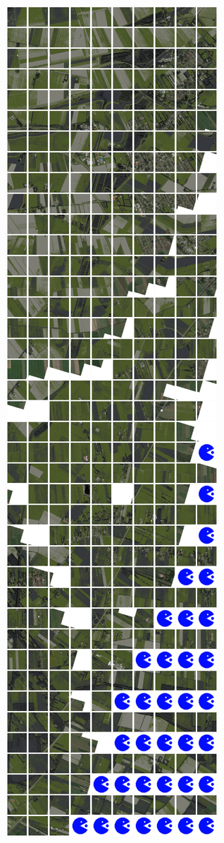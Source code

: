 <html>
<div>
<img src="https://github.com/HakkaTjakka/NL_TILE_MAP/blob/main/18/656/-1062/r.6560.-10620.png" height="44" width="44">
<img src="https://github.com/HakkaTjakka/NL_TILE_MAP/blob/main/18/656/-1062/r.6561.-10620.png" height="44" width="44">
<img src="https://github.com/HakkaTjakka/NL_TILE_MAP/blob/main/18/656/-1062/r.6562.-10620.png" height="44" width="44">
<img src="https://github.com/HakkaTjakka/NL_TILE_MAP/blob/main/18/656/-1062/r.6563.-10620.png" height="44" width="44">
<img src="https://github.com/HakkaTjakka/NL_TILE_MAP/blob/main/18/656/-1062/r.6564.-10620.png" height="44" width="44">
<img src="https://github.com/HakkaTjakka/NL_TILE_MAP/blob/main/18/656/-1062/r.6565.-10620.png" height="44" width="44">
<img src="https://github.com/HakkaTjakka/NL_TILE_MAP/blob/main/18/656/-1062/r.6566.-10620.png" height="44" width="44">
<img src="https://github.com/HakkaTjakka/NL_TILE_MAP/blob/main/18/656/-1062/r.6567.-10620.png" height="44" width="44">
<img src="https://github.com/HakkaTjakka/NL_TILE_MAP/blob/main/18/656/-1062/r.6568.-10620.png" height="44" width="44">
<img src="https://github.com/HakkaTjakka/NL_TILE_MAP/blob/main/18/656/-1062/r.6569.-10620.png" height="44" width="44">
<img src="https://github.com/HakkaTjakka/NL_TILE_MAP/blob/main/18/657/-1062/r.6570.-10620.png" height="44" width="44">
<img src="https://github.com/HakkaTjakka/NL_TILE_MAP/blob/main/18/657/-1062/r.6571.-10620.png" height="44" width="44">
<img src="https://github.com/HakkaTjakka/NL_TILE_MAP/blob/main/18/657/-1062/r.6572.-10620.png" height="44" width="44">
<img src="https://github.com/HakkaTjakka/NL_TILE_MAP/blob/main/18/657/-1062/r.6573.-10620.png" height="44" width="44">
<img src="https://github.com/HakkaTjakka/NL_TILE_MAP/blob/main/18/657/-1062/r.6574.-10620.png" height="44" width="44">
<img src="https://github.com/HakkaTjakka/NL_TILE_MAP/blob/main/18/657/-1062/r.6575.-10620.png" height="44" width="44">
<img src="https://github.com/HakkaTjakka/NL_TILE_MAP/blob/main/18/657/-1062/r.6576.-10620.png" height="44" width="44">
<img src="https://github.com/HakkaTjakka/NL_TILE_MAP/blob/main/18/657/-1062/r.6577.-10620.png" height="44" width="44">
<img src="https://github.com/HakkaTjakka/NL_TILE_MAP/blob/main/18/657/-1062/r.6578.-10620.png" height="44" width="44">
<img src="https://github.com/HakkaTjakka/NL_TILE_MAP/blob/main/18/657/-1062/r.6579.-10620.png" height="44" width="44">
<br>
<img src="https://github.com/HakkaTjakka/NL_TILE_MAP/blob/main/18/656/-1062/r.6560.-10619.png" height="44" width="44">
<img src="https://github.com/HakkaTjakka/NL_TILE_MAP/blob/main/18/656/-1062/r.6561.-10619.png" height="44" width="44">
<img src="https://github.com/HakkaTjakka/NL_TILE_MAP/blob/main/18/656/-1062/r.6562.-10619.png" height="44" width="44">
<img src="https://github.com/HakkaTjakka/NL_TILE_MAP/blob/main/18/656/-1062/r.6563.-10619.png" height="44" width="44">
<img src="https://github.com/HakkaTjakka/NL_TILE_MAP/blob/main/18/656/-1062/r.6564.-10619.png" height="44" width="44">
<img src="https://github.com/HakkaTjakka/NL_TILE_MAP/blob/main/18/656/-1062/r.6565.-10619.png" height="44" width="44">
<img src="https://github.com/HakkaTjakka/NL_TILE_MAP/blob/main/18/656/-1062/r.6566.-10619.png" height="44" width="44">
<img src="https://github.com/HakkaTjakka/NL_TILE_MAP/blob/main/18/656/-1062/r.6567.-10619.png" height="44" width="44">
<img src="https://github.com/HakkaTjakka/NL_TILE_MAP/blob/main/18/656/-1062/r.6568.-10619.png" height="44" width="44">
<img src="https://github.com/HakkaTjakka/NL_TILE_MAP/blob/main/18/656/-1062/r.6569.-10619.png" height="44" width="44">
<img src="https://github.com/HakkaTjakka/NL_TILE_MAP/blob/main/18/657/-1062/r.6570.-10619.png" height="44" width="44">
<img src="https://github.com/HakkaTjakka/NL_TILE_MAP/blob/main/18/657/-1062/r.6571.-10619.png" height="44" width="44">
<img src="https://github.com/HakkaTjakka/NL_TILE_MAP/blob/main/18/657/-1062/r.6572.-10619.png" height="44" width="44">
<img src="https://github.com/HakkaTjakka/NL_TILE_MAP/blob/main/18/657/-1062/r.6573.-10619.png" height="44" width="44">
<img src="https://github.com/HakkaTjakka/NL_TILE_MAP/blob/main/18/657/-1062/r.6574.-10619.png" height="44" width="44">
<img src="https://github.com/HakkaTjakka/NL_TILE_MAP/blob/main/18/657/-1062/r.6575.-10619.png" height="44" width="44">
<img src="https://github.com/HakkaTjakka/NL_TILE_MAP/blob/main/18/657/-1062/r.6576.-10619.png" height="44" width="44">
<img src="https://github.com/HakkaTjakka/NL_TILE_MAP/blob/main/18/657/-1062/r.6577.-10619.png" height="44" width="44">
<img src="https://github.com/HakkaTjakka/NL_TILE_MAP/blob/main/18/657/-1062/r.6578.-10619.png" height="44" width="44">
<img src="https://github.com/HakkaTjakka/NL_TILE_MAP/blob/main/18/657/-1062/r.6579.-10619.png" height="44" width="44">
<br>
<img src="https://github.com/HakkaTjakka/NL_TILE_MAP/blob/main/18/656/-1062/r.6560.-10618.png" height="44" width="44">
<img src="https://github.com/HakkaTjakka/NL_TILE_MAP/blob/main/18/656/-1062/r.6561.-10618.png" height="44" width="44">
<img src="https://github.com/HakkaTjakka/NL_TILE_MAP/blob/main/18/656/-1062/r.6562.-10618.png" height="44" width="44">
<img src="https://github.com/HakkaTjakka/NL_TILE_MAP/blob/main/18/656/-1062/r.6563.-10618.png" height="44" width="44">
<img src="https://github.com/HakkaTjakka/NL_TILE_MAP/blob/main/18/656/-1062/r.6564.-10618.png" height="44" width="44">
<img src="https://github.com/HakkaTjakka/NL_TILE_MAP/blob/main/18/656/-1062/r.6565.-10618.png" height="44" width="44">
<img src="https://github.com/HakkaTjakka/NL_TILE_MAP/blob/main/18/656/-1062/r.6566.-10618.png" height="44" width="44">
<img src="https://github.com/HakkaTjakka/NL_TILE_MAP/blob/main/18/656/-1062/r.6567.-10618.png" height="44" width="44">
<img src="https://github.com/HakkaTjakka/NL_TILE_MAP/blob/main/18/656/-1062/r.6568.-10618.png" height="44" width="44">
<img src="https://github.com/HakkaTjakka/NL_TILE_MAP/blob/main/18/656/-1062/r.6569.-10618.png" height="44" width="44">
<img src="https://github.com/HakkaTjakka/NL_TILE_MAP/blob/main/18/657/-1062/r.6570.-10618.png" height="44" width="44">
<img src="https://github.com/HakkaTjakka/NL_TILE_MAP/blob/main/18/657/-1062/r.6571.-10618.png" height="44" width="44">
<img src="https://github.com/HakkaTjakka/NL_TILE_MAP/blob/main/18/657/-1062/r.6572.-10618.png" height="44" width="44">
<img src="https://github.com/HakkaTjakka/NL_TILE_MAP/blob/main/18/657/-1062/r.6573.-10618.png" height="44" width="44">
<img src="https://github.com/HakkaTjakka/NL_TILE_MAP/blob/main/18/657/-1062/r.6574.-10618.png" height="44" width="44">
<img src="https://github.com/HakkaTjakka/NL_TILE_MAP/blob/main/18/657/-1062/r.6575.-10618.png" height="44" width="44">
<img src="https://github.com/HakkaTjakka/NL_TILE_MAP/blob/main/18/657/-1062/r.6576.-10618.png" height="44" width="44">
<img src="https://github.com/HakkaTjakka/NL_TILE_MAP/blob/main/18/657/-1062/r.6577.-10618.png" height="44" width="44">
<img src="https://github.com/HakkaTjakka/NL_TILE_MAP/blob/main/18/657/-1062/r.6578.-10618.png" height="44" width="44">
<img src="https://github.com/HakkaTjakka/NL_TILE_MAP/blob/main/18/657/-1062/r.6579.-10618.png" height="44" width="44">
<br>
<img src="https://github.com/HakkaTjakka/NL_TILE_MAP/blob/main/18/656/-1062/r.6560.-10617.png" height="44" width="44">
<img src="https://github.com/HakkaTjakka/NL_TILE_MAP/blob/main/18/656/-1062/r.6561.-10617.png" height="44" width="44">
<img src="https://github.com/HakkaTjakka/NL_TILE_MAP/blob/main/18/656/-1062/r.6562.-10617.png" height="44" width="44">
<img src="https://github.com/HakkaTjakka/NL_TILE_MAP/blob/main/18/656/-1062/r.6563.-10617.png" height="44" width="44">
<img src="https://github.com/HakkaTjakka/NL_TILE_MAP/blob/main/18/656/-1062/r.6564.-10617.png" height="44" width="44">
<img src="https://github.com/HakkaTjakka/NL_TILE_MAP/blob/main/18/656/-1062/r.6565.-10617.png" height="44" width="44">
<img src="https://github.com/HakkaTjakka/NL_TILE_MAP/blob/main/18/656/-1062/r.6566.-10617.png" height="44" width="44">
<img src="https://github.com/HakkaTjakka/NL_TILE_MAP/blob/main/18/656/-1062/r.6567.-10617.png" height="44" width="44">
<img src="https://github.com/HakkaTjakka/NL_TILE_MAP/blob/main/18/656/-1062/r.6568.-10617.png" height="44" width="44">
<img src="https://github.com/HakkaTjakka/NL_TILE_MAP/blob/main/18/656/-1062/r.6569.-10617.png" height="44" width="44">
<img src="https://github.com/HakkaTjakka/NL_TILE_MAP/blob/main/18/657/-1062/r.6570.-10617.png" height="44" width="44">
<img src="https://github.com/HakkaTjakka/NL_TILE_MAP/blob/main/18/657/-1062/r.6571.-10617.png" height="44" width="44">
<img src="https://github.com/HakkaTjakka/NL_TILE_MAP/blob/main/18/657/-1062/r.6572.-10617.png" height="44" width="44">
<img src="https://github.com/HakkaTjakka/NL_TILE_MAP/blob/main/18/657/-1062/r.6573.-10617.png" height="44" width="44">
<img src="https://github.com/HakkaTjakka/NL_TILE_MAP/blob/main/18/657/-1062/r.6574.-10617.png" height="44" width="44">
<img src="https://github.com/HakkaTjakka/NL_TILE_MAP/blob/main/18/657/-1062/r.6575.-10617.png" height="44" width="44">
<img src="https://github.com/HakkaTjakka/NL_TILE_MAP/blob/main/18/657/-1062/r.6576.-10617.png" height="44" width="44">
<img src="https://github.com/HakkaTjakka/NL_TILE_MAP/blob/main/18/657/-1062/r.6577.-10617.png" height="44" width="44">
<img src="https://github.com/HakkaTjakka/NL_TILE_MAP/blob/main/18/657/-1062/r.6578.-10617.png" height="44" width="44">
<img src="https://github.com/HakkaTjakka/NL_TILE_MAP/blob/main/18/657/-1062/r.6579.-10617.png" height="44" width="44">
<br>
<img src="https://github.com/HakkaTjakka/NL_TILE_MAP/blob/main/18/656/-1062/r.6560.-10616.png" height="44" width="44">
<img src="https://github.com/HakkaTjakka/NL_TILE_MAP/blob/main/18/656/-1062/r.6561.-10616.png" height="44" width="44">
<img src="https://github.com/HakkaTjakka/NL_TILE_MAP/blob/main/18/656/-1062/r.6562.-10616.png" height="44" width="44">
<img src="https://github.com/HakkaTjakka/NL_TILE_MAP/blob/main/18/656/-1062/r.6563.-10616.png" height="44" width="44">
<img src="https://github.com/HakkaTjakka/NL_TILE_MAP/blob/main/18/656/-1062/r.6564.-10616.png" height="44" width="44">
<img src="https://github.com/HakkaTjakka/NL_TILE_MAP/blob/main/18/656/-1062/r.6565.-10616.png" height="44" width="44">
<img src="https://github.com/HakkaTjakka/NL_TILE_MAP/blob/main/18/656/-1062/r.6566.-10616.png" height="44" width="44">
<img src="https://github.com/HakkaTjakka/NL_TILE_MAP/blob/main/18/656/-1062/r.6567.-10616.png" height="44" width="44">
<img src="https://github.com/HakkaTjakka/NL_TILE_MAP/blob/main/18/656/-1062/r.6568.-10616.png" height="44" width="44">
<img src="https://github.com/HakkaTjakka/NL_TILE_MAP/blob/main/18/656/-1062/r.6569.-10616.png" height="44" width="44">
<img src="https://github.com/HakkaTjakka/NL_TILE_MAP/blob/main/18/657/-1062/r.6570.-10616.png" height="44" width="44">
<img src="https://github.com/HakkaTjakka/NL_TILE_MAP/blob/main/18/657/-1062/r.6571.-10616.png" height="44" width="44">
<img src="https://github.com/HakkaTjakka/NL_TILE_MAP/blob/main/18/657/-1062/r.6572.-10616.png" height="44" width="44">
<img src="https://github.com/HakkaTjakka/NL_TILE_MAP/blob/main/18/657/-1062/r.6573.-10616.png" height="44" width="44">
<img src="https://github.com/HakkaTjakka/NL_TILE_MAP/blob/main/18/657/-1062/r.6574.-10616.png" height="44" width="44">
<img src="https://github.com/HakkaTjakka/NL_TILE_MAP/blob/main/18/657/-1062/r.6575.-10616.png" height="44" width="44">
<img src="https://github.com/HakkaTjakka/NL_TILE_MAP/blob/main/18/657/-1062/r.6576.-10616.png" height="44" width="44">
<img src="https://github.com/HakkaTjakka/NL_TILE_MAP/blob/main/18/657/-1062/r.6577.-10616.png" height="44" width="44">
<img src="https://github.com/HakkaTjakka/NL_TILE_MAP/blob/main/18/657/-1062/r.6578.-10616.png" height="44" width="44">
<img src="https://github.com/HakkaTjakka/NL_TILE_MAP/blob/main/18/657/-1062/r.6579.-10616.png" height="44" width="44">
<br>
<img src="https://github.com/HakkaTjakka/NL_TILE_MAP/blob/main/18/656/-1062/r.6560.-10615.png" height="44" width="44">
<img src="https://github.com/HakkaTjakka/NL_TILE_MAP/blob/main/18/656/-1062/r.6561.-10615.png" height="44" width="44">
<img src="https://github.com/HakkaTjakka/NL_TILE_MAP/blob/main/18/656/-1062/r.6562.-10615.png" height="44" width="44">
<img src="https://github.com/HakkaTjakka/NL_TILE_MAP/blob/main/18/656/-1062/r.6563.-10615.png" height="44" width="44">
<img src="https://github.com/HakkaTjakka/NL_TILE_MAP/blob/main/18/656/-1062/r.6564.-10615.png" height="44" width="44">
<img src="https://github.com/HakkaTjakka/NL_TILE_MAP/blob/main/18/656/-1062/r.6565.-10615.png" height="44" width="44">
<img src="https://github.com/HakkaTjakka/NL_TILE_MAP/blob/main/18/656/-1062/r.6566.-10615.png" height="44" width="44">
<img src="https://github.com/HakkaTjakka/NL_TILE_MAP/blob/main/18/656/-1062/r.6567.-10615.png" height="44" width="44">
<img src="https://github.com/HakkaTjakka/NL_TILE_MAP/blob/main/18/656/-1062/r.6568.-10615.png" height="44" width="44">
<img src="https://github.com/HakkaTjakka/NL_TILE_MAP/blob/main/18/656/-1062/r.6569.-10615.png" height="44" width="44">
<img src="https://github.com/HakkaTjakka/NL_TILE_MAP/blob/main/18/657/-1062/r.6570.-10615.png" height="44" width="44">
<img src="https://github.com/HakkaTjakka/NL_TILE_MAP/blob/main/18/657/-1062/r.6571.-10615.png" height="44" width="44">
<img src="https://github.com/HakkaTjakka/NL_TILE_MAP/blob/main/18/657/-1062/r.6572.-10615.png" height="44" width="44">
<img src="https://github.com/HakkaTjakka/NL_TILE_MAP/blob/main/18/657/-1062/r.6573.-10615.png" height="44" width="44">
<img src="https://github.com/HakkaTjakka/NL_TILE_MAP/blob/main/18/657/-1062/r.6574.-10615.png" height="44" width="44">
<img src="https://github.com/HakkaTjakka/NL_TILE_MAP/blob/main/18/657/-1062/r.6575.-10615.png" height="44" width="44">
<img src="https://github.com/HakkaTjakka/NL_TILE_MAP/blob/main/18/657/-1062/r.6576.-10615.png" height="44" width="44">
<img src="https://github.com/HakkaTjakka/NL_TILE_MAP/blob/main/18/657/-1062/r.6577.-10615.png" height="44" width="44">
<img src="https://github.com/HakkaTjakka/NL_TILE_MAP/blob/main/18/657/-1062/r.6578.-10615.png" height="44" width="44">
<img src="https://github.com/HakkaTjakka/NL_TILE_MAP/blob/main/18/657/-1062/r.6579.-10615.png" height="44" width="44">
<br>
<img src="https://github.com/HakkaTjakka/NL_TILE_MAP/blob/main/18/656/-1062/r.6560.-10614.png" height="44" width="44">
<img src="https://github.com/HakkaTjakka/NL_TILE_MAP/blob/main/18/656/-1062/r.6561.-10614.png" height="44" width="44">
<img src="https://github.com/HakkaTjakka/NL_TILE_MAP/blob/main/18/656/-1062/r.6562.-10614.png" height="44" width="44">
<img src="https://github.com/HakkaTjakka/NL_TILE_MAP/blob/main/18/656/-1062/r.6563.-10614.png" height="44" width="44">
<img src="https://github.com/HakkaTjakka/NL_TILE_MAP/blob/main/18/656/-1062/r.6564.-10614.png" height="44" width="44">
<img src="https://github.com/HakkaTjakka/NL_TILE_MAP/blob/main/18/656/-1062/r.6565.-10614.png" height="44" width="44">
<img src="https://github.com/HakkaTjakka/NL_TILE_MAP/blob/main/18/656/-1062/r.6566.-10614.png" height="44" width="44">
<img src="https://github.com/HakkaTjakka/NL_TILE_MAP/blob/main/18/656/-1062/r.6567.-10614.png" height="44" width="44">
<img src="https://github.com/HakkaTjakka/NL_TILE_MAP/blob/main/18/656/-1062/r.6568.-10614.png" height="44" width="44">
<img src="https://github.com/HakkaTjakka/NL_TILE_MAP/blob/main/18/656/-1062/r.6569.-10614.png" height="44" width="44">
<img src="https://github.com/HakkaTjakka/NL_TILE_MAP/blob/main/18/657/-1062/r.6570.-10614.png" height="44" width="44">
<img src="https://github.com/HakkaTjakka/NL_TILE_MAP/blob/main/18/657/-1062/r.6571.-10614.png" height="44" width="44">
<img src="https://github.com/HakkaTjakka/NL_TILE_MAP/blob/main/18/657/-1062/r.6572.-10614.png" height="44" width="44">
<img src="https://github.com/HakkaTjakka/NL_TILE_MAP/blob/main/18/657/-1062/r.6573.-10614.png" height="44" width="44">
<img src="https://github.com/HakkaTjakka/NL_TILE_MAP/blob/main/18/657/-1062/r.6574.-10614.png" height="44" width="44">
<img src="https://github.com/HakkaTjakka/NL_TILE_MAP/blob/main/18/657/-1062/r.6575.-10614.png" height="44" width="44">
<img src="https://github.com/HakkaTjakka/NL_TILE_MAP/blob/main/18/657/-1062/r.6576.-10614.png" height="44" width="44">
<img src="https://github.com/HakkaTjakka/NL_TILE_MAP/blob/main/18/657/-1062/r.6577.-10614.png" height="44" width="44">
<img src="https://github.com/HakkaTjakka/NL_TILE_MAP/blob/main/18/657/-1062/r.6578.-10614.png" height="44" width="44">
<img src="https://github.com/HakkaTjakka/NL_TILE_MAP/blob/main/18/657/-1062/r.6579.-10614.png" height="44" width="44">
<br>
<img src="https://github.com/HakkaTjakka/NL_TILE_MAP/blob/main/18/656/-1062/r.6560.-10613.png" height="44" width="44">
<img src="https://github.com/HakkaTjakka/NL_TILE_MAP/blob/main/18/656/-1062/r.6561.-10613.png" height="44" width="44">
<img src="https://github.com/HakkaTjakka/NL_TILE_MAP/blob/main/18/656/-1062/r.6562.-10613.png" height="44" width="44">
<img src="https://github.com/HakkaTjakka/NL_TILE_MAP/blob/main/18/656/-1062/r.6563.-10613.png" height="44" width="44">
<img src="https://github.com/HakkaTjakka/NL_TILE_MAP/blob/main/18/656/-1062/r.6564.-10613.png" height="44" width="44">
<img src="https://github.com/HakkaTjakka/NL_TILE_MAP/blob/main/18/656/-1062/r.6565.-10613.png" height="44" width="44">
<img src="https://github.com/HakkaTjakka/NL_TILE_MAP/blob/main/18/656/-1062/r.6566.-10613.png" height="44" width="44">
<img src="https://github.com/HakkaTjakka/NL_TILE_MAP/blob/main/18/656/-1062/r.6567.-10613.png" height="44" width="44">
<img src="https://github.com/HakkaTjakka/NL_TILE_MAP/blob/main/18/656/-1062/r.6568.-10613.png" height="44" width="44">
<img src="https://github.com/HakkaTjakka/NL_TILE_MAP/blob/main/18/656/-1062/r.6569.-10613.png" height="44" width="44">
<img src="https://github.com/HakkaTjakka/NL_TILE_MAP/blob/main/18/657/-1062/r.6570.-10613.png" height="44" width="44">
<img src="https://github.com/HakkaTjakka/NL_TILE_MAP/blob/main/18/657/-1062/r.6571.-10613.png" height="44" width="44">
<img src="https://github.com/HakkaTjakka/NL_TILE_MAP/blob/main/18/657/-1062/r.6572.-10613.png" height="44" width="44">
<img src="https://github.com/HakkaTjakka/NL_TILE_MAP/blob/main/18/657/-1062/r.6573.-10613.png" height="44" width="44">
<img src="https://github.com/HakkaTjakka/NL_TILE_MAP/blob/main/18/657/-1062/r.6574.-10613.png" height="44" width="44">
<img src="https://github.com/HakkaTjakka/NL_TILE_MAP/blob/main/18/657/-1062/r.6575.-10613.png" height="44" width="44">
<img src="https://github.com/HakkaTjakka/NL_TILE_MAP/blob/main/18/657/-1062/r.6576.-10613.png" height="44" width="44">
<img src="https://github.com/HakkaTjakka/NL_TILE_MAP/blob/main/18/657/-1062/r.6577.-10613.png" height="44" width="44">
<img src="https://github.com/HakkaTjakka/NL_TILE_MAP/blob/main/18/657/-1062/r.6578.-10613.png" height="44" width="44">
<img src="https://github.com/HakkaTjakka/NL_TILE_MAP/blob/main/18/657/-1062/r.6579.-10613.png" height="44" width="44">
<br>
<img src="https://github.com/HakkaTjakka/NL_TILE_MAP/blob/main/18/656/-1062/r.6560.-10612.png" height="44" width="44">
<img src="https://github.com/HakkaTjakka/NL_TILE_MAP/blob/main/18/656/-1062/r.6561.-10612.png" height="44" width="44">
<img src="https://github.com/HakkaTjakka/NL_TILE_MAP/blob/main/18/656/-1062/r.6562.-10612.png" height="44" width="44">
<img src="https://github.com/HakkaTjakka/NL_TILE_MAP/blob/main/18/656/-1062/r.6563.-10612.png" height="44" width="44">
<img src="https://github.com/HakkaTjakka/NL_TILE_MAP/blob/main/18/656/-1062/r.6564.-10612.png" height="44" width="44">
<img src="https://github.com/HakkaTjakka/NL_TILE_MAP/blob/main/18/656/-1062/r.6565.-10612.png" height="44" width="44">
<img src="https://github.com/HakkaTjakka/NL_TILE_MAP/blob/main/18/656/-1062/r.6566.-10612.png" height="44" width="44">
<img src="https://github.com/HakkaTjakka/NL_TILE_MAP/blob/main/18/656/-1062/r.6567.-10612.png" height="44" width="44">
<img src="https://github.com/HakkaTjakka/NL_TILE_MAP/blob/main/18/656/-1062/r.6568.-10612.png" height="44" width="44">
<img src="https://github.com/HakkaTjakka/NL_TILE_MAP/blob/main/18/656/-1062/r.6569.-10612.png" height="44" width="44">
<img src="https://github.com/HakkaTjakka/NL_TILE_MAP/blob/main/18/657/-1062/r.6570.-10612.png" height="44" width="44">
<img src="https://github.com/HakkaTjakka/NL_TILE_MAP/blob/main/18/657/-1062/r.6571.-10612.png" height="44" width="44">
<img src="https://github.com/HakkaTjakka/NL_TILE_MAP/blob/main/18/657/-1062/r.6572.-10612.png" height="44" width="44">
<img src="https://github.com/HakkaTjakka/NL_TILE_MAP/blob/main/18/657/-1062/r.6573.-10612.png" height="44" width="44">
<img src="https://github.com/HakkaTjakka/NL_TILE_MAP/blob/main/18/657/-1062/r.6574.-10612.png" height="44" width="44">
<img src="https://github.com/HakkaTjakka/NL_TILE_MAP/blob/main/18/657/-1062/r.6575.-10612.png" height="44" width="44">
<img src="https://github.com/HakkaTjakka/NL_TILE_MAP/blob/main/18/657/-1062/r.6576.-10612.png" height="44" width="44">
<img src="https://github.com/HakkaTjakka/NL_TILE_MAP/blob/main/18/657/-1062/r.6577.-10612.png" height="44" width="44">
<img src="https://github.com/HakkaTjakka/NL_TILE_MAP/blob/main/18/657/-1062/r.6578.-10612.png" height="44" width="44">
<img src="https://github.com/HakkaTjakka/NL_TILE_MAP/blob/main/18/657/-1062/r.6579.-10612.png" height="44" width="44">
<br>
<img src="https://github.com/HakkaTjakka/NL_TILE_MAP/blob/main/18/656/-1062/r.6560.-10611.png" height="44" width="44">
<img src="https://github.com/HakkaTjakka/NL_TILE_MAP/blob/main/18/656/-1062/r.6561.-10611.png" height="44" width="44">
<img src="https://github.com/HakkaTjakka/NL_TILE_MAP/blob/main/18/656/-1062/r.6562.-10611.png" height="44" width="44">
<img src="https://github.com/HakkaTjakka/NL_TILE_MAP/blob/main/18/656/-1062/r.6563.-10611.png" height="44" width="44">
<img src="https://github.com/HakkaTjakka/NL_TILE_MAP/blob/main/18/656/-1062/r.6564.-10611.png" height="44" width="44">
<img src="https://github.com/HakkaTjakka/NL_TILE_MAP/blob/main/18/656/-1062/r.6565.-10611.png" height="44" width="44">
<img src="https://github.com/HakkaTjakka/NL_TILE_MAP/blob/main/18/656/-1062/r.6566.-10611.png" height="44" width="44">
<img src="https://github.com/HakkaTjakka/NL_TILE_MAP/blob/main/18/656/-1062/r.6567.-10611.png" height="44" width="44">
<img src="https://github.com/HakkaTjakka/NL_TILE_MAP/blob/main/18/656/-1062/r.6568.-10611.png" height="44" width="44">
<img src="https://github.com/HakkaTjakka/NL_TILE_MAP/blob/main/18/656/-1062/r.6569.-10611.png" height="44" width="44">
<img src="https://github.com/HakkaTjakka/NL_TILE_MAP/blob/main/18/657/-1062/r.6570.-10611.png" height="44" width="44">
<img src="https://github.com/HakkaTjakka/NL_TILE_MAP/blob/main/18/657/-1062/r.6571.-10611.png" height="44" width="44">
<img src="https://github.com/HakkaTjakka/NL_TILE_MAP/blob/main/18/657/-1062/r.6572.-10611.png" height="44" width="44">
<img src="https://github.com/HakkaTjakka/NL_TILE_MAP/blob/main/18/657/-1062/r.6573.-10611.png" height="44" width="44">
<img src="https://github.com/HakkaTjakka/NL_TILE_MAP/blob/main/18/657/-1062/r.6574.-10611.png" height="44" width="44">
<img src="https://github.com/HakkaTjakka/NL_TILE_MAP/blob/main/18/657/-1062/r.6575.-10611.png" height="44" width="44">
<img src="https://github.com/HakkaTjakka/NL_TILE_MAP/blob/main/18/657/-1062/r.6576.-10611.png" height="44" width="44">
<img src="https://github.com/HakkaTjakka/NL_TILE_MAP/blob/main/18/657/-1062/r.6577.-10611.png" height="44" width="44">
<img src="https://github.com/HakkaTjakka/NL_TILE_MAP/blob/main/18/657/-1062/r.6578.-10611.png" height="44" width="44">
<img src="https://github.com/HakkaTjakka/NL_TILE_MAP/blob/main/18/657/-1062/r.6579.-10611.png" height="44" width="44">
<br>
<img src="https://github.com/HakkaTjakka/NL_TILE_MAP/blob/main/18/656/-1061/r.6560.-10610.png" height="44" width="44">
<img src="https://github.com/HakkaTjakka/NL_TILE_MAP/blob/main/18/656/-1061/r.6561.-10610.png" height="44" width="44">
<img src="https://github.com/HakkaTjakka/NL_TILE_MAP/blob/main/18/656/-1061/r.6562.-10610.png" height="44" width="44">
<img src="https://github.com/HakkaTjakka/NL_TILE_MAP/blob/main/18/656/-1061/r.6563.-10610.png" height="44" width="44">
<img src="https://github.com/HakkaTjakka/NL_TILE_MAP/blob/main/18/656/-1061/r.6564.-10610.png" height="44" width="44">
<img src="https://github.com/HakkaTjakka/NL_TILE_MAP/blob/main/18/656/-1061/r.6565.-10610.png" height="44" width="44">
<img src="https://github.com/HakkaTjakka/NL_TILE_MAP/blob/main/18/656/-1061/r.6566.-10610.png" height="44" width="44">
<img src="https://github.com/HakkaTjakka/NL_TILE_MAP/blob/main/18/656/-1061/r.6567.-10610.png" height="44" width="44">
<img src="https://github.com/HakkaTjakka/NL_TILE_MAP/blob/main/18/656/-1061/r.6568.-10610.png" height="44" width="44">
<img src="https://github.com/HakkaTjakka/NL_TILE_MAP/blob/main/18/656/-1061/r.6569.-10610.png" height="44" width="44">
<img src="https://github.com/HakkaTjakka/NL_TILE_MAP/blob/main/18/657/-1061/r.6570.-10610.png" height="44" width="44">
<img src="https://github.com/HakkaTjakka/NL_TILE_MAP/blob/main/18/657/-1061/r.6571.-10610.png" height="44" width="44">
<img src="https://github.com/HakkaTjakka/NL_TILE_MAP/blob/main/18/657/-1061/r.6572.-10610.png" height="44" width="44">
<img src="https://github.com/HakkaTjakka/NL_TILE_MAP/blob/main/18/657/-1061/r.6573.-10610.png" height="44" width="44">
<img src="https://github.com/HakkaTjakka/NL_TILE_MAP/blob/main/18/657/-1061/r.6574.-10610.png" height="44" width="44">
<img src="https://github.com/HakkaTjakka/NL_TILE_MAP/blob/main/18/657/-1061/r.6575.-10610.png" height="44" width="44">
<img src="https://github.com/HakkaTjakka/NL_TILE_MAP/blob/main/18/657/-1061/r.6576.-10610.png" height="44" width="44">
<img src="https://github.com/HakkaTjakka/NL_TILE_MAP/blob/main/18/657/-1061/r.6577.-10610.png" height="44" width="44">
<img src="https://github.com/HakkaTjakka/NL_TILE_MAP/blob/main/18/657/-1061/r.6578.-10610.png" height="44" width="44">
<img src="https://github.com/HakkaTjakka/NL_TILE_MAP/blob/main/source.png" height="44" width="44">
<br>
<img src="https://github.com/HakkaTjakka/NL_TILE_MAP/blob/main/18/656/-1061/r.6560.-10609.png" height="44" width="44">
<img src="https://github.com/HakkaTjakka/NL_TILE_MAP/blob/main/18/656/-1061/r.6561.-10609.png" height="44" width="44">
<img src="https://github.com/HakkaTjakka/NL_TILE_MAP/blob/main/18/656/-1061/r.6562.-10609.png" height="44" width="44">
<img src="https://github.com/HakkaTjakka/NL_TILE_MAP/blob/main/18/656/-1061/r.6563.-10609.png" height="44" width="44">
<img src="https://github.com/HakkaTjakka/NL_TILE_MAP/blob/main/18/656/-1061/r.6564.-10609.png" height="44" width="44">
<img src="https://github.com/HakkaTjakka/NL_TILE_MAP/blob/main/18/656/-1061/r.6565.-10609.png" height="44" width="44">
<img src="https://github.com/HakkaTjakka/NL_TILE_MAP/blob/main/18/656/-1061/r.6566.-10609.png" height="44" width="44">
<img src="https://github.com/HakkaTjakka/NL_TILE_MAP/blob/main/18/656/-1061/r.6567.-10609.png" height="44" width="44">
<img src="https://github.com/HakkaTjakka/NL_TILE_MAP/blob/main/18/656/-1061/r.6568.-10609.png" height="44" width="44">
<img src="https://github.com/HakkaTjakka/NL_TILE_MAP/blob/main/18/656/-1061/r.6569.-10609.png" height="44" width="44">
<img src="https://github.com/HakkaTjakka/NL_TILE_MAP/blob/main/18/657/-1061/r.6570.-10609.png" height="44" width="44">
<img src="https://github.com/HakkaTjakka/NL_TILE_MAP/blob/main/18/657/-1061/r.6571.-10609.png" height="44" width="44">
<img src="https://github.com/HakkaTjakka/NL_TILE_MAP/blob/main/18/657/-1061/r.6572.-10609.png" height="44" width="44">
<img src="https://github.com/HakkaTjakka/NL_TILE_MAP/blob/main/18/657/-1061/r.6573.-10609.png" height="44" width="44">
<img src="https://github.com/HakkaTjakka/NL_TILE_MAP/blob/main/18/657/-1061/r.6574.-10609.png" height="44" width="44">
<img src="https://github.com/HakkaTjakka/NL_TILE_MAP/blob/main/18/657/-1061/r.6575.-10609.png" height="44" width="44">
<img src="https://github.com/HakkaTjakka/NL_TILE_MAP/blob/main/18/657/-1061/r.6576.-10609.png" height="44" width="44">
<img src="https://github.com/HakkaTjakka/NL_TILE_MAP/blob/main/18/657/-1061/r.6577.-10609.png" height="44" width="44">
<img src="https://github.com/HakkaTjakka/NL_TILE_MAP/blob/main/18/657/-1061/r.6578.-10609.png" height="44" width="44">
<img src="https://github.com/HakkaTjakka/NL_TILE_MAP/blob/main/source.png" height="44" width="44">
<br>
<img src="https://github.com/HakkaTjakka/NL_TILE_MAP/blob/main/18/656/-1061/r.6560.-10608.png" height="44" width="44">
<img src="https://github.com/HakkaTjakka/NL_TILE_MAP/blob/main/18/656/-1061/r.6561.-10608.png" height="44" width="44">
<img src="https://github.com/HakkaTjakka/NL_TILE_MAP/blob/main/18/656/-1061/r.6562.-10608.png" height="44" width="44">
<img src="https://github.com/HakkaTjakka/NL_TILE_MAP/blob/main/18/656/-1061/r.6563.-10608.png" height="44" width="44">
<img src="https://github.com/HakkaTjakka/NL_TILE_MAP/blob/main/18/656/-1061/r.6564.-10608.png" height="44" width="44">
<img src="https://github.com/HakkaTjakka/NL_TILE_MAP/blob/main/18/656/-1061/r.6565.-10608.png" height="44" width="44">
<img src="https://github.com/HakkaTjakka/NL_TILE_MAP/blob/main/18/656/-1061/r.6566.-10608.png" height="44" width="44">
<img src="https://github.com/HakkaTjakka/NL_TILE_MAP/blob/main/18/656/-1061/r.6567.-10608.png" height="44" width="44">
<img src="https://github.com/HakkaTjakka/NL_TILE_MAP/blob/main/18/656/-1061/r.6568.-10608.png" height="44" width="44">
<img src="https://github.com/HakkaTjakka/NL_TILE_MAP/blob/main/18/656/-1061/r.6569.-10608.png" height="44" width="44">
<img src="https://github.com/HakkaTjakka/NL_TILE_MAP/blob/main/18/657/-1061/r.6570.-10608.png" height="44" width="44">
<img src="https://github.com/HakkaTjakka/NL_TILE_MAP/blob/main/18/657/-1061/r.6571.-10608.png" height="44" width="44">
<img src="https://github.com/HakkaTjakka/NL_TILE_MAP/blob/main/18/657/-1061/r.6572.-10608.png" height="44" width="44">
<img src="https://github.com/HakkaTjakka/NL_TILE_MAP/blob/main/18/657/-1061/r.6573.-10608.png" height="44" width="44">
<img src="https://github.com/HakkaTjakka/NL_TILE_MAP/blob/main/18/657/-1061/r.6574.-10608.png" height="44" width="44">
<img src="https://github.com/HakkaTjakka/NL_TILE_MAP/blob/main/18/657/-1061/r.6575.-10608.png" height="44" width="44">
<img src="https://github.com/HakkaTjakka/NL_TILE_MAP/blob/main/18/657/-1061/r.6576.-10608.png" height="44" width="44">
<img src="https://github.com/HakkaTjakka/NL_TILE_MAP/blob/main/18/657/-1061/r.6577.-10608.png" height="44" width="44">
<img src="https://github.com/HakkaTjakka/NL_TILE_MAP/blob/main/18/657/-1061/r.6578.-10608.png" height="44" width="44">
<img src="https://github.com/HakkaTjakka/NL_TILE_MAP/blob/main/source.png" height="44" width="44">
<br>
<img src="https://github.com/HakkaTjakka/NL_TILE_MAP/blob/main/18/656/-1061/r.6560.-10607.png" height="44" width="44">
<img src="https://github.com/HakkaTjakka/NL_TILE_MAP/blob/main/18/656/-1061/r.6561.-10607.png" height="44" width="44">
<img src="https://github.com/HakkaTjakka/NL_TILE_MAP/blob/main/18/656/-1061/r.6562.-10607.png" height="44" width="44">
<img src="https://github.com/HakkaTjakka/NL_TILE_MAP/blob/main/18/656/-1061/r.6563.-10607.png" height="44" width="44">
<img src="https://github.com/HakkaTjakka/NL_TILE_MAP/blob/main/18/656/-1061/r.6564.-10607.png" height="44" width="44">
<img src="https://github.com/HakkaTjakka/NL_TILE_MAP/blob/main/18/656/-1061/r.6565.-10607.png" height="44" width="44">
<img src="https://github.com/HakkaTjakka/NL_TILE_MAP/blob/main/18/656/-1061/r.6566.-10607.png" height="44" width="44">
<img src="https://github.com/HakkaTjakka/NL_TILE_MAP/blob/main/18/656/-1061/r.6567.-10607.png" height="44" width="44">
<img src="https://github.com/HakkaTjakka/NL_TILE_MAP/blob/main/18/656/-1061/r.6568.-10607.png" height="44" width="44">
<img src="https://github.com/HakkaTjakka/NL_TILE_MAP/blob/main/18/656/-1061/r.6569.-10607.png" height="44" width="44">
<img src="https://github.com/HakkaTjakka/NL_TILE_MAP/blob/main/18/657/-1061/r.6570.-10607.png" height="44" width="44">
<img src="https://github.com/HakkaTjakka/NL_TILE_MAP/blob/main/18/657/-1061/r.6571.-10607.png" height="44" width="44">
<img src="https://github.com/HakkaTjakka/NL_TILE_MAP/blob/main/18/657/-1061/r.6572.-10607.png" height="44" width="44">
<img src="https://github.com/HakkaTjakka/NL_TILE_MAP/blob/main/18/657/-1061/r.6573.-10607.png" height="44" width="44">
<img src="https://github.com/HakkaTjakka/NL_TILE_MAP/blob/main/18/657/-1061/r.6574.-10607.png" height="44" width="44">
<img src="https://github.com/HakkaTjakka/NL_TILE_MAP/blob/main/18/657/-1061/r.6575.-10607.png" height="44" width="44">
<img src="https://github.com/HakkaTjakka/NL_TILE_MAP/blob/main/18/657/-1061/r.6576.-10607.png" height="44" width="44">
<img src="https://github.com/HakkaTjakka/NL_TILE_MAP/blob/main/18/657/-1061/r.6577.-10607.png" height="44" width="44">
<img src="https://github.com/HakkaTjakka/NL_TILE_MAP/blob/main/source.png" height="44" width="44">
<img src="https://github.com/HakkaTjakka/NL_TILE_MAP/blob/main/source.png" height="44" width="44">
<br>
<img src="https://github.com/HakkaTjakka/NL_TILE_MAP/blob/main/18/656/-1061/r.6560.-10606.png" height="44" width="44">
<img src="https://github.com/HakkaTjakka/NL_TILE_MAP/blob/main/18/656/-1061/r.6561.-10606.png" height="44" width="44">
<img src="https://github.com/HakkaTjakka/NL_TILE_MAP/blob/main/18/656/-1061/r.6562.-10606.png" height="44" width="44">
<img src="https://github.com/HakkaTjakka/NL_TILE_MAP/blob/main/18/656/-1061/r.6563.-10606.png" height="44" width="44">
<img src="https://github.com/HakkaTjakka/NL_TILE_MAP/blob/main/18/656/-1061/r.6564.-10606.png" height="44" width="44">
<img src="https://github.com/HakkaTjakka/NL_TILE_MAP/blob/main/18/656/-1061/r.6565.-10606.png" height="44" width="44">
<img src="https://github.com/HakkaTjakka/NL_TILE_MAP/blob/main/18/656/-1061/r.6566.-10606.png" height="44" width="44">
<img src="https://github.com/HakkaTjakka/NL_TILE_MAP/blob/main/18/656/-1061/r.6567.-10606.png" height="44" width="44">
<img src="https://github.com/HakkaTjakka/NL_TILE_MAP/blob/main/18/656/-1061/r.6568.-10606.png" height="44" width="44">
<img src="https://github.com/HakkaTjakka/NL_TILE_MAP/blob/main/18/656/-1061/r.6569.-10606.png" height="44" width="44">
<img src="https://github.com/HakkaTjakka/NL_TILE_MAP/blob/main/18/657/-1061/r.6570.-10606.png" height="44" width="44">
<img src="https://github.com/HakkaTjakka/NL_TILE_MAP/blob/main/18/657/-1061/r.6571.-10606.png" height="44" width="44">
<img src="https://github.com/HakkaTjakka/NL_TILE_MAP/blob/main/18/657/-1061/r.6572.-10606.png" height="44" width="44">
<img src="https://github.com/HakkaTjakka/NL_TILE_MAP/blob/main/18/657/-1061/r.6573.-10606.png" height="44" width="44">
<img src="https://github.com/HakkaTjakka/NL_TILE_MAP/blob/main/18/657/-1061/r.6574.-10606.png" height="44" width="44">
<img src="https://github.com/HakkaTjakka/NL_TILE_MAP/blob/main/18/657/-1061/r.6575.-10606.png" height="44" width="44">
<img src="https://github.com/HakkaTjakka/NL_TILE_MAP/blob/main/18/657/-1061/r.6576.-10606.png" height="44" width="44">
<img src="https://github.com/HakkaTjakka/NL_TILE_MAP/blob/main/source.png" height="44" width="44">
<img src="https://github.com/HakkaTjakka/NL_TILE_MAP/blob/main/source.png" height="44" width="44">
<img src="https://github.com/HakkaTjakka/NL_TILE_MAP/blob/main/source.png" height="44" width="44">
<br>
<img src="https://github.com/HakkaTjakka/NL_TILE_MAP/blob/main/18/656/-1061/r.6560.-10605.png" height="44" width="44">
<img src="https://github.com/HakkaTjakka/NL_TILE_MAP/blob/main/18/656/-1061/r.6561.-10605.png" height="44" width="44">
<img src="https://github.com/HakkaTjakka/NL_TILE_MAP/blob/main/18/656/-1061/r.6562.-10605.png" height="44" width="44">
<img src="https://github.com/HakkaTjakka/NL_TILE_MAP/blob/main/18/656/-1061/r.6563.-10605.png" height="44" width="44">
<img src="https://github.com/HakkaTjakka/NL_TILE_MAP/blob/main/18/656/-1061/r.6564.-10605.png" height="44" width="44">
<img src="https://github.com/HakkaTjakka/NL_TILE_MAP/blob/main/18/656/-1061/r.6565.-10605.png" height="44" width="44">
<img src="https://github.com/HakkaTjakka/NL_TILE_MAP/blob/main/18/656/-1061/r.6566.-10605.png" height="44" width="44">
<img src="https://github.com/HakkaTjakka/NL_TILE_MAP/blob/main/18/656/-1061/r.6567.-10605.png" height="44" width="44">
<img src="https://github.com/HakkaTjakka/NL_TILE_MAP/blob/main/18/656/-1061/r.6568.-10605.png" height="44" width="44">
<img src="https://github.com/HakkaTjakka/NL_TILE_MAP/blob/main/18/656/-1061/r.6569.-10605.png" height="44" width="44">
<img src="https://github.com/HakkaTjakka/NL_TILE_MAP/blob/main/18/657/-1061/r.6570.-10605.png" height="44" width="44">
<img src="https://github.com/HakkaTjakka/NL_TILE_MAP/blob/main/18/657/-1061/r.6571.-10605.png" height="44" width="44">
<img src="https://github.com/HakkaTjakka/NL_TILE_MAP/blob/main/18/657/-1061/r.6572.-10605.png" height="44" width="44">
<img src="https://github.com/HakkaTjakka/NL_TILE_MAP/blob/main/18/657/-1061/r.6573.-10605.png" height="44" width="44">
<img src="https://github.com/HakkaTjakka/NL_TILE_MAP/blob/main/18/657/-1061/r.6574.-10605.png" height="44" width="44">
<img src="https://github.com/HakkaTjakka/NL_TILE_MAP/blob/main/18/657/-1061/r.6575.-10605.png" height="44" width="44">
<img src="https://github.com/HakkaTjakka/NL_TILE_MAP/blob/main/source.png" height="44" width="44">
<img src="https://github.com/HakkaTjakka/NL_TILE_MAP/blob/main/source.png" height="44" width="44">
<img src="https://github.com/HakkaTjakka/NL_TILE_MAP/blob/main/source.png" height="44" width="44">
<img src="https://github.com/HakkaTjakka/NL_TILE_MAP/blob/main/source.png" height="44" width="44">
<br>
<img src="https://github.com/HakkaTjakka/NL_TILE_MAP/blob/main/18/656/-1061/r.6560.-10604.png" height="44" width="44">
<img src="https://github.com/HakkaTjakka/NL_TILE_MAP/blob/main/18/656/-1061/r.6561.-10604.png" height="44" width="44">
<img src="https://github.com/HakkaTjakka/NL_TILE_MAP/blob/main/18/656/-1061/r.6562.-10604.png" height="44" width="44">
<img src="https://github.com/HakkaTjakka/NL_TILE_MAP/blob/main/18/656/-1061/r.6563.-10604.png" height="44" width="44">
<img src="https://github.com/HakkaTjakka/NL_TILE_MAP/blob/main/18/656/-1061/r.6564.-10604.png" height="44" width="44">
<img src="https://github.com/HakkaTjakka/NL_TILE_MAP/blob/main/18/656/-1061/r.6565.-10604.png" height="44" width="44">
<img src="https://github.com/HakkaTjakka/NL_TILE_MAP/blob/main/18/656/-1061/r.6566.-10604.png" height="44" width="44">
<img src="https://github.com/HakkaTjakka/NL_TILE_MAP/blob/main/18/656/-1061/r.6567.-10604.png" height="44" width="44">
<img src="https://github.com/HakkaTjakka/NL_TILE_MAP/blob/main/18/656/-1061/r.6568.-10604.png" height="44" width="44">
<img src="https://github.com/HakkaTjakka/NL_TILE_MAP/blob/main/18/656/-1061/r.6569.-10604.png" height="44" width="44">
<img src="https://github.com/HakkaTjakka/NL_TILE_MAP/blob/main/18/657/-1061/r.6570.-10604.png" height="44" width="44">
<img src="https://github.com/HakkaTjakka/NL_TILE_MAP/blob/main/18/657/-1061/r.6571.-10604.png" height="44" width="44">
<img src="https://github.com/HakkaTjakka/NL_TILE_MAP/blob/main/18/657/-1061/r.6572.-10604.png" height="44" width="44">
<img src="https://github.com/HakkaTjakka/NL_TILE_MAP/blob/main/18/657/-1061/r.6573.-10604.png" height="44" width="44">
<img src="https://github.com/HakkaTjakka/NL_TILE_MAP/blob/main/18/657/-1061/r.6574.-10604.png" height="44" width="44">
<img src="https://github.com/HakkaTjakka/NL_TILE_MAP/blob/main/source.png" height="44" width="44">
<img src="https://github.com/HakkaTjakka/NL_TILE_MAP/blob/main/source.png" height="44" width="44">
<img src="https://github.com/HakkaTjakka/NL_TILE_MAP/blob/main/source.png" height="44" width="44">
<img src="https://github.com/HakkaTjakka/NL_TILE_MAP/blob/main/source.png" height="44" width="44">
<img src="https://github.com/HakkaTjakka/NL_TILE_MAP/blob/main/source.png" height="44" width="44">
<br>
<img src="https://github.com/HakkaTjakka/NL_TILE_MAP/blob/main/18/656/-1061/r.6560.-10603.png" height="44" width="44">
<img src="https://github.com/HakkaTjakka/NL_TILE_MAP/blob/main/18/656/-1061/r.6561.-10603.png" height="44" width="44">
<img src="https://github.com/HakkaTjakka/NL_TILE_MAP/blob/main/18/656/-1061/r.6562.-10603.png" height="44" width="44">
<img src="https://github.com/HakkaTjakka/NL_TILE_MAP/blob/main/18/656/-1061/r.6563.-10603.png" height="44" width="44">
<img src="https://github.com/HakkaTjakka/NL_TILE_MAP/blob/main/18/656/-1061/r.6564.-10603.png" height="44" width="44">
<img src="https://github.com/HakkaTjakka/NL_TILE_MAP/blob/main/18/656/-1061/r.6565.-10603.png" height="44" width="44">
<img src="https://github.com/HakkaTjakka/NL_TILE_MAP/blob/main/18/656/-1061/r.6566.-10603.png" height="44" width="44">
<img src="https://github.com/HakkaTjakka/NL_TILE_MAP/blob/main/18/656/-1061/r.6567.-10603.png" height="44" width="44">
<img src="https://github.com/HakkaTjakka/NL_TILE_MAP/blob/main/18/656/-1061/r.6568.-10603.png" height="44" width="44">
<img src="https://github.com/HakkaTjakka/NL_TILE_MAP/blob/main/18/656/-1061/r.6569.-10603.png" height="44" width="44">
<img src="https://github.com/HakkaTjakka/NL_TILE_MAP/blob/main/18/657/-1061/r.6570.-10603.png" height="44" width="44">
<img src="https://github.com/HakkaTjakka/NL_TILE_MAP/blob/main/18/657/-1061/r.6571.-10603.png" height="44" width="44">
<img src="https://github.com/HakkaTjakka/NL_TILE_MAP/blob/main/18/657/-1061/r.6572.-10603.png" height="44" width="44">
<img src="https://github.com/HakkaTjakka/NL_TILE_MAP/blob/main/18/657/-1061/r.6573.-10603.png" height="44" width="44">
<img src="https://github.com/HakkaTjakka/NL_TILE_MAP/blob/main/18/657/-1061/r.6574.-10603.png" height="44" width="44">
<img src="https://github.com/HakkaTjakka/NL_TILE_MAP/blob/main/source.png" height="44" width="44">
<img src="https://github.com/HakkaTjakka/NL_TILE_MAP/blob/main/source.png" height="44" width="44">
<img src="https://github.com/HakkaTjakka/NL_TILE_MAP/blob/main/source.png" height="44" width="44">
<img src="https://github.com/HakkaTjakka/NL_TILE_MAP/blob/main/source.png" height="44" width="44">
<img src="https://github.com/HakkaTjakka/NL_TILE_MAP/blob/main/source.png" height="44" width="44">
<br>
<img src="https://github.com/HakkaTjakka/NL_TILE_MAP/blob/main/18/656/-1061/r.6560.-10602.png" height="44" width="44">
<img src="https://github.com/HakkaTjakka/NL_TILE_MAP/blob/main/18/656/-1061/r.6561.-10602.png" height="44" width="44">
<img src="https://github.com/HakkaTjakka/NL_TILE_MAP/blob/main/18/656/-1061/r.6562.-10602.png" height="44" width="44">
<img src="https://github.com/HakkaTjakka/NL_TILE_MAP/blob/main/18/656/-1061/r.6563.-10602.png" height="44" width="44">
<img src="https://github.com/HakkaTjakka/NL_TILE_MAP/blob/main/18/656/-1061/r.6564.-10602.png" height="44" width="44">
<img src="https://github.com/HakkaTjakka/NL_TILE_MAP/blob/main/18/656/-1061/r.6565.-10602.png" height="44" width="44">
<img src="https://github.com/HakkaTjakka/NL_TILE_MAP/blob/main/18/656/-1061/r.6566.-10602.png" height="44" width="44">
<img src="https://github.com/HakkaTjakka/NL_TILE_MAP/blob/main/18/656/-1061/r.6567.-10602.png" height="44" width="44">
<img src="https://github.com/HakkaTjakka/NL_TILE_MAP/blob/main/18/656/-1061/r.6568.-10602.png" height="44" width="44">
<img src="https://github.com/HakkaTjakka/NL_TILE_MAP/blob/main/18/656/-1061/r.6569.-10602.png" height="44" width="44">
<img src="https://github.com/HakkaTjakka/NL_TILE_MAP/blob/main/18/657/-1061/r.6570.-10602.png" height="44" width="44">
<img src="https://github.com/HakkaTjakka/NL_TILE_MAP/blob/main/18/657/-1061/r.6571.-10602.png" height="44" width="44">
<img src="https://github.com/HakkaTjakka/NL_TILE_MAP/blob/main/18/657/-1061/r.6572.-10602.png" height="44" width="44">
<img src="https://github.com/HakkaTjakka/NL_TILE_MAP/blob/main/18/657/-1061/r.6573.-10602.png" height="44" width="44">
<img src="https://github.com/HakkaTjakka/NL_TILE_MAP/blob/main/source.png" height="44" width="44">
<img src="https://github.com/HakkaTjakka/NL_TILE_MAP/blob/main/source.png" height="44" width="44">
<img src="https://github.com/HakkaTjakka/NL_TILE_MAP/blob/main/source.png" height="44" width="44">
<img src="https://github.com/HakkaTjakka/NL_TILE_MAP/blob/main/source.png" height="44" width="44">
<img src="https://github.com/HakkaTjakka/NL_TILE_MAP/blob/main/source.png" height="44" width="44">
<img src="https://github.com/HakkaTjakka/NL_TILE_MAP/blob/main/source.png" height="44" width="44">
<br>
<img src="https://github.com/HakkaTjakka/NL_TILE_MAP/blob/main/18/656/-1061/r.6560.-10601.png" height="44" width="44">
<img src="https://github.com/HakkaTjakka/NL_TILE_MAP/blob/main/18/656/-1061/r.6561.-10601.png" height="44" width="44">
<img src="https://github.com/HakkaTjakka/NL_TILE_MAP/blob/main/18/656/-1061/r.6562.-10601.png" height="44" width="44">
<img src="https://github.com/HakkaTjakka/NL_TILE_MAP/blob/main/18/656/-1061/r.6563.-10601.png" height="44" width="44">
<img src="https://github.com/HakkaTjakka/NL_TILE_MAP/blob/main/18/656/-1061/r.6564.-10601.png" height="44" width="44">
<img src="https://github.com/HakkaTjakka/NL_TILE_MAP/blob/main/18/656/-1061/r.6565.-10601.png" height="44" width="44">
<img src="https://github.com/HakkaTjakka/NL_TILE_MAP/blob/main/18/656/-1061/r.6566.-10601.png" height="44" width="44">
<img src="https://github.com/HakkaTjakka/NL_TILE_MAP/blob/main/18/656/-1061/r.6567.-10601.png" height="44" width="44">
<img src="https://github.com/HakkaTjakka/NL_TILE_MAP/blob/main/18/656/-1061/r.6568.-10601.png" height="44" width="44">
<img src="https://github.com/HakkaTjakka/NL_TILE_MAP/blob/main/18/656/-1061/r.6569.-10601.png" height="44" width="44">
<img src="https://github.com/HakkaTjakka/NL_TILE_MAP/blob/main/18/657/-1061/r.6570.-10601.png" height="44" width="44">
<img src="https://github.com/HakkaTjakka/NL_TILE_MAP/blob/main/18/657/-1061/r.6571.-10601.png" height="44" width="44">
<img src="https://github.com/HakkaTjakka/NL_TILE_MAP/blob/main/18/657/-1061/r.6572.-10601.png" height="44" width="44">
<img src="https://github.com/HakkaTjakka/NL_TILE_MAP/blob/main/source.png" height="44" width="44">
<img src="https://github.com/HakkaTjakka/NL_TILE_MAP/blob/main/source.png" height="44" width="44">
<img src="https://github.com/HakkaTjakka/NL_TILE_MAP/blob/main/source.png" height="44" width="44">
<img src="https://github.com/HakkaTjakka/NL_TILE_MAP/blob/main/source.png" height="44" width="44">
<img src="https://github.com/HakkaTjakka/NL_TILE_MAP/blob/main/source.png" height="44" width="44">
<img src="https://github.com/HakkaTjakka/NL_TILE_MAP/blob/main/source.png" height="44" width="44">
<img src="https://github.com/HakkaTjakka/NL_TILE_MAP/blob/main/source.png" height="44" width="44">
<br>
</div>
</html>
